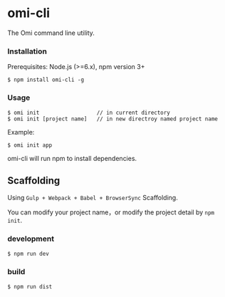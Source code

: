 # omi-cli
The Omi command line utility.


### Installation
Prerequisites: Node.js (>=6.x), npm version 3+

```
$ npm install omi-cli -g
```

### Usage

```
$ omi init                  // in current directory
$ omi init [project name]   // in new directroy named project name
```
Example:
```
$ omi init app
```

omi-cli will run npm to install dependencies.


## Scaffolding

Using `Gulp + Webpack + Babel + BrowserSync` Scaffolding.

You can modify your project name，or modify the project detail by `npm init`.

### development

``` js
$ npm run dev
```

### build

``` js
$ npm run dist
```

